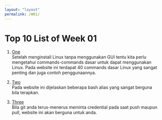 ```yaml
---
layout: "layout"
permalink: /W01/
---
```


# Top 10 List of Week 01

1. [One](https://linoxide.com/linux-command/essential-linux-basic-commands/)<br>
Setelah menginstall Linux tanpa menggunakan GUI tentu kita perlu mengetahui commands-commands dasar untuk dapat menggunakan Linux. Pada website ini terdapat 40 commands dasar Linux yang sangat penting dan juga contoh penggunaannya.

2. [Two](https://opensource.com/article/19/7/bash-aliases)<br>
Pada website ini dijelaskan beberapa bash alias yang sangat berguna bila terapkan.

3. [Three](https://www.tecmint.com/fix-git-user-credentials-for-https/)<br>
Bila git anda terus-menerus meminta credential pada saat push maupun pull, website ini akan berguna untuk anda.

